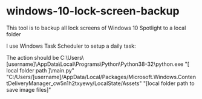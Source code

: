 # windows-10-lock-screen-backup
This tool is to backup all lock screens of  Windows 10 Spotlight to a local folder


I use Windows Task Scheduler to setup a daily task:

The action should be C:\Users\ [username]\AppData\Local\Programs\Python\Python38-32\python.exe "[ local folder path ]\main.py" "C:/Users/[username]/AppData/Local/Packages/Microsoft.Windows.ContentDeliveryManager_cw5n1h2txyewy/LocalState/Assets" "[local folder path to save image files]"
